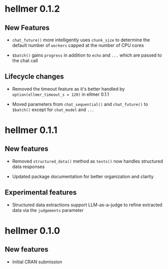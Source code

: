 # hellmer 0.1.2

## New Features
* `chat_future()` more intelligently uses `chunk_size` to determine the default number of `workers` capped at the number of CPU cores

* `$batch()` gains `progress` in addition to  `echo` and `...` which are passed to the chat call

## Lifecycle changes
* Removed the timeout feature as it's better handled by `option(ellmer_timeout_s = 120)` in ellmer 0.1.1

* Moved parameters from `chat_sequential()` and `chat_future()` to `$batch()` except for `chat_model` and `...`

# hellmer 0.1.1

## New features
* Removed `structured_data()` method as `texts()` now handles structured data responses

* Updated package documentation for better organization and clarity

## Experimental features
* Structured data extractions support LLM-as-a-judge to refine extracted data via the `judgements` parameter

# hellmer 0.1.0

## New features
* Initial CRAN submission
